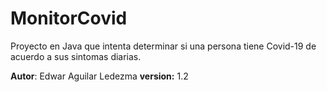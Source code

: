 # MonitorCovid
Proyecto en Java que intenta determinar si una persona tiene Covid-19 de acuerdo a sus sintomas diarias.

**Autor**: Edwar Aguilar Ledezma 
**version:** 1.2
